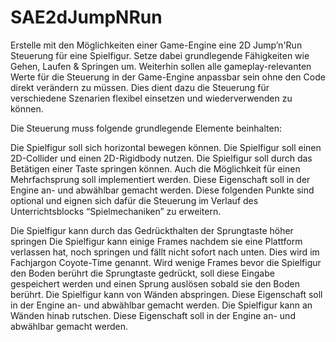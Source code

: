 # SAE2dJumpNRun

Erstelle mit den Möglichkeiten einer Game-Engine eine 2D Jump’n'Run Steuerung für eine Spielfigur. Setze dabei grundlegende Fähigkeiten wie Gehen, Laufen & Springen um. Weiterhin sollen alle gameplay-relevanten Werte für die Steuerung in der Game-Engine anpassbar sein ohne den Code direkt verändern zu müssen. Dies dient dazu die Steuerung für verschiedene Szenarien flexibel einsetzen und wiederverwenden zu können.

Die Steuerung muss folgende grundlegende Elemente beinhalten:

Die Spielfigur soll sich horizontal bewegen können.
Die Spielfigur soll einen 2D-Collider und einen 2D-Rigidbody nutzen.
Die Spielfigur soll durch das Betätigen einer Taste springen können. Auch die Möglichkeit für einen Mehrfachsprung soll implementiert werden. Diese Eigenschaft soll in der Engine an- und abwählbar gemacht werden.
Diese folgenden Punkte sind optional und eignen sich dafür die Steuerung im Verlauf des Unterrichtsblocks “Spielmechaniken” zu erweitern.

Die Spielfigur kann durch das Gedrückthalten der Sprungtaste höher springen
Die Spielfigur kann einige Frames nachdem sie eine Plattform verlassen hat, noch springen und fällt nicht sofort nach unten. Dies wird im Fachjargon Coyote-Time genannt.
Wird wenige Frames bevor die Spielfigur den Boden berührt die Sprungtaste gedrückt, soll diese Eingabe gespeichert werden und einen Sprung auslösen sobald sie den Boden berührt.
Die Spielfigur kann von Wänden abspringen. Diese Eigenschaft soll in der Engine an- und abwählbar gemacht werden.
Die Spielfigur kann an Wänden hinab rutschen. Diese Eigenschaft soll in der Engine an- und abwählbar gemacht werden.
